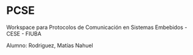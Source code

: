 # PCSE
Workspace para Protocolos de Comunicación en Sistemas Embebidos - CESE - FIUBA

Alumno: Rodriguez, Matías Nahuel
